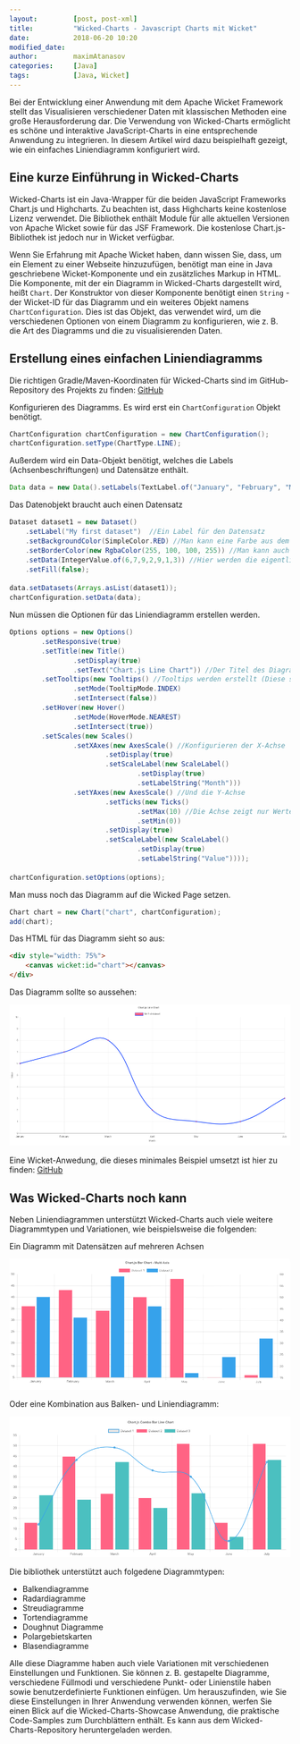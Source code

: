 ```yaml
---
layout:         [post, post-xml]
title:          "Wicked-Charts - Javascript Charts mit Wicket"
date:           2018-06-20 10:20
modified_date:
author:         maximAtanasov
categories:     [Java]
tags:           [Java, Wicket]
---
```


Bei der Entwicklung einer Anwendung mit dem Apache Wicket Framework stellt das Visualisieren verschiedener Daten mit klassischen Methoden eine große Herausforderung dar. Die Verwendung von Wicked-Charts ermöglicht es schöne und interaktive JavaScript-Charts in eine entsprechende Anwendung zu integrieren. In diesem Artikel wird dazu beispielhaft gezeigt, wie ein einfaches Liniendiagramm konfiguriert wird.

## Eine kurze Einführung in Wicked-Charts

Wicked-Charts ist ein Java-Wrapper für die beiden JavaScript Frameworks Chart.js und Highcharts.
Zu beachten ist, dass Highcharts keine kostenlose Lizenz verwendet.
Die Bibliothek enthält Module für alle aktuellen Versionen von Apache Wicket sowie für das JSF Framework.
Die kostenlose Chart.js-Bibliothek ist jedoch nur in Wicket verfügbar.

Wenn Sie Erfahrung mit Apache Wicket haben, dann wissen Sie, dass, um ein Element zu einer Webseite hinzuzufügen, 
benötigt man eine in Java geschriebene Wicket-Komponente und ein zusätzliches Markup in HTML.
Die Komponente, mit der ein Diagramm in Wicked-Charts dargestellt wird, heißt `Chart`. Der Konstruktor von
dieser Komponente benötigt einen `String` - der Wicket-ID für das Diagramm und ein weiteres Objekt namens `ChartConfiguration`.
Dies ist das Objekt, das verwendet wird, um die verschiedenen Optionen von einem Diagramm zu konfigurieren, wie z. B.
die Art des Diagramms und die zu visualisierenden Daten.

## Erstellung eines einfachen Liniendiagramms

Die richtigen Gradle/Maven-Koordinaten für Wicked-Charts sind im GitHub-Repository des Projekts zu finden: 
[GitHub](https://github.com/adessoAG/wicked-charts) 

Konfigurieren des Diagramms.
Es wird erst ein `ChartConfiguration` Objekt benötigt.
```java
ChartConfiguration chartConfiguration = new ChartConfiguration();
chartConfiguration.setType(ChartType.LINE);
```

Außerdem wird ein Data-Objekt benötigt, welches die Labels (Achsenbeschriftungen) und Datensätze enthält.
```java
Data data = new Data().setLabels(TextLabel.of("January", "February", "March", "April", "May", "June", "July"));
```

Das Datenobjekt braucht auch einen Datensatz
```java
Dataset dataset1 = new Dataset()
    .setLabel("My first dataset")  //Ein Label für den Datensatz
    .setBackgroundColor(SimpleColor.RED) //Man kann eine Farbe aus dem SimpleColor Enum wählen. Dieses Enum enthält einige der am häufigsten verwendeten Farben.
    .setBorderColor(new RgbaColor(255, 100, 100, 255)) //Man kann auch eine eigene Farbe mit den Klassen RgbaColor/HexColor definieren.
    .setData(IntegerValue.of(6,7,9,2,9,1,3)) //Hier werden die eigentlichen Datenpunkte gesetzt.
    .setFill(false);

data.setDatasets(Arrays.asList(dataset1));
chartConfiguration.setData(data);
```

Nun müssen die Optionen für das Liniendiagramm erstellen werden.
```java
Options options = new Options()
        .setResponsive(true)
        .setTitle(new Title()
                .setDisplay(true)
                .setText("Chart.js Line Chart")) //Der Titel des Diagramms.
        .setTooltips(new Tooltips() //Tooltips werden erstellt (Diese sieht man beim Überfahren eines Datenpunktes)
                .setMode(TooltipMode.INDEX)
                .setIntersect(false))
        .setHover(new Hover()
                .setMode(HoverMode.NEAREST)
                .setIntersect(true))
        .setScales(new Scales()
                .setXAxes(new AxesScale() //Konfigurieren der X-Achse
                        .setDisplay(true)
                        .setScaleLabel(new ScaleLabel()
                                .setDisplay(true)
                                .setLabelString("Month")))
                .setYAxes(new AxesScale() //Und die Y-Achse
                        .setTicks(new Ticks()
                                .setMax(10) //Die Achse zeigt nur Werte im Bereich 0-10
                                .setMin(0))
                        .setDisplay(true)
                        .setScaleLabel(new ScaleLabel()
                                .setDisplay(true)
                                .setLabelString("Value"))));

chartConfiguration.setOptions(options);
```

Man muss noch das Diagramm auf die Wicked Page setzen.
```java
Chart chart = new Chart("chart", chartConfiguration);
add(chart);
```

Das HTML für das Diagramm sieht so aus:

```html
<div style="width: 75%">
    <canvas wicket:id="chart"></canvas>
</div>
```
Das Diagramm sollte so aussehen:

 ![](/assets/images/posts/wicked-charts/LineChart.png)

Eine Wicket-Anwedung, die dieses minimales Beispiel umsetzt ist hier zu finden: [GitHub](https://github.com/maximAtanasov/wicked-charts-example) 

## Was Wicked-Charts noch kann

Neben Liniendiagrammen unterstützt Wicked-Charts auch viele weitere Diagrammtypen und Variationen, wie beispielsweise die folgenden:
 
 Ein Diagramm mit Datensätzen auf mehreren Achsen
 
 ![](/assets/images/posts/wicked-charts/barMultiAxis.png)
 
 Oder eine Kombination aus Balken- und Liniendiagramm:
 
 ![](/assets/images/posts/wicked-charts/comboBar.png)

Die bibliothek unterstützt auch folgedene Diagrammtypen:

- Balkendiagramme
- Radardiagramme
- Streudiagramme
- Tortendiagramme
- Doughnut Diagramme
- Polargebietskarten
- Blasendiagramme

Alle diese Diagramme haben auch viele Variationen mit verschiedenen Einstellungen und Funktionen.
Sie können z. B. gestapelte Diagramme, verschiedene Füllmodi und verschiedene Punkt- oder Linienstile haben sowie
benutzerdefinierte Funktionen einfügen.
Um herauszufinden, wie Sie diese Einstellungen in Ihrer Anwendung verwenden können, werfen Sie einen Blick auf die Wicked-Charts-Showcase Anwendung, die
praktische Code-Samples zum Durchblättern enthält. Es kann aus dem Wicked-Charts-Repository heruntergeladen werden.

